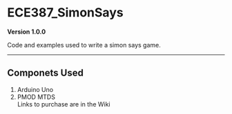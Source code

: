 # ECE387_SimonSays

**Version 1.0.0**

Code and examples used to write a simon says game.

---

## Componets Used
1. Arduino Uno
2. PMOD MTDS   
Links to purchase are in the Wiki
